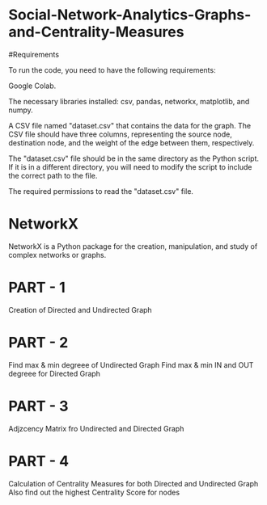 # Social-Network-Analytics-Graphs-and-Centrality-Measures

#Requirements

To run the code, you need to have the following requirements:

Google Colab.

The necessary libraries installed: csv, pandas, networkx, matplotlib, and numpy.

A CSV file named "dataset.csv" that contains the data for the graph. The CSV file should have three columns, representing the source node, destination node, and the weight of the edge between them, respectively.

The "dataset.csv" file should be in the same directory as the Python script. If it is in a different directory, you will need to modify the script to include the correct path to the file.

The required permissions to read the "dataset.csv" file.

# NetworkX 
NetworkX is a Python package for the creation, manipulation, and study of complex networks or graphs.

# PART - 1
Creation of Directed and Undirected Graph

# PART - 2
Find max & min degreee of Undirected Graph
Find max & min IN and OUT degreee for Directed Graph

# PART - 3 
Adjzcency Matrix fro Undirected and Directed Graph

# PART - 4
Calculation of Centrality Measures for both Directed and Undirected Graph
Also find out the highest Centrality Score for nodes
